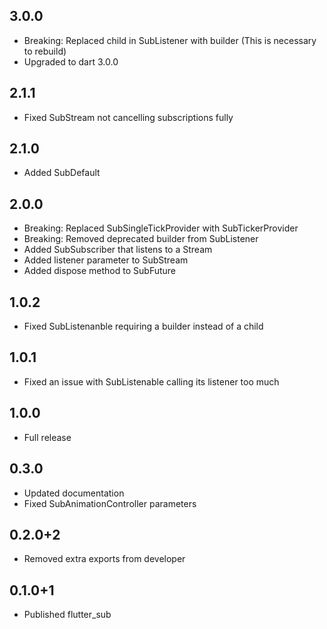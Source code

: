 ## 3.0.0

- Breaking: Replaced child in SubListener with builder (This is necessary to rebuild)
- Upgraded to dart 3.0.0

## 2.1.1

- Fixed SubStream not cancelling subscriptions fully

## 2.1.0

- Added SubDefault

## 2.0.0

- Breaking: Replaced SubSingleTickProvider with SubTickerProvider
- Breaking: Removed deprecated builder from SubListener
- Added SubSubscriber that listens to a Stream
- Added listener parameter to SubStream
- Added dispose method to SubFuture

## 1.0.2

- Fixed SubListenanble requiring a builder instead of a child

## 1.0.1

- Fixed an issue with SubListenable calling its listener too much

## 1.0.0

- Full release

## 0.3.0

- Updated documentation
- Fixed SubAnimationController parameters

## 0.2.0+2

- Removed extra exports from developer

## 0.1.0+1

- Published flutter_sub
